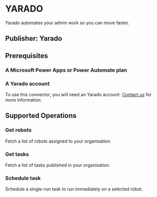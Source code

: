 # YARADO
Yarado automates your admin work so you can move faster.


## Publisher: Yarado


## Prerequisites
### A Microsoft Power Apps or Power Automate plan
### A Yarado account
To use this connector, you will need an Yarado account. [Contact us](https://www.yarado.com/) for more information.


## Supported Operations

### Get robots
Fetch a list of robots assigned to your organisation.

### Get tasks
Fetch a list of tasks published in your organisation.

### Schedule task
Schedule a single-run task to run immediately on a selected robot.